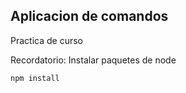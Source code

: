 ## Aplicacion de comandos

Practica de curso

Recordatorio: Instalar paquetes de node

```
npm install
```